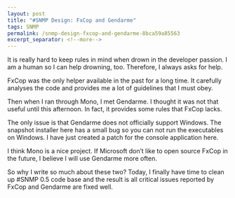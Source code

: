 ```yaml
---
layout: post
title: "#SNMP Design: FxCop and Gendarme"
tags: SNMP
permalink: /snmp-design-fxcop-and-gendarme-8bca59a85563
excerpt_separator: <!--more-->
---
```

It is really hard to keep rules in mind when drown in the developer passion. I am a human so I can help drowning, too. Therefore, I always asks for help.
<!--more-->

FxCop was the only helper available in the past for a long time. It carefully analyses the code and provides me a lot of guidelines that I must obey.

Then when I ran through Mono, I met Gendarme. I thought it was not that useful until this afternoon. In fact, it provides some rules that FxCop lacks.

The only issue is that Gendarme does not officially support Windows. The snapshot installer here has a small bug so you can not run the executables on Windows. I have just created a patch for the console application here.

I think Mono is a nice project. If Microsoft don’t like to open source FxCop in the future, I believe I will use Gendarme more often.

So why I write so much about these two? Today, I finally have time to clean up #SNMP 0.5 code base and the result is all critical issues reported by FxCop and Gendarme are fixed well.
